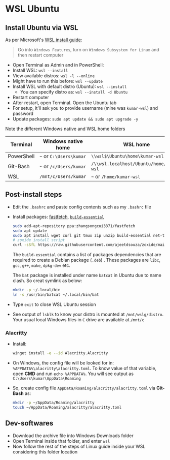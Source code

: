 # WSL Ubuntu

## Install Ubuntu via WSL

As per Microsoft's [WSL install guide](https://learn.microsoft.com/en-us/windows/wsl/install):

> Go into `Windows Features`, turn on `Windows Subsystem for Linux` and then restart computer

- Open Terminal as Admin and in PowerShell:
- Install WSL: `wsl --install`
- View available distros: `wsl -l --online`
- Might have to run this before: `wsl --update`
- Install WSL with default distro (Ubuntu): `wsl --install`
  - You can specify distro as: `wsl --install -d Ubuntu`
- Restart computer
- After restart, open Terminal. Open the Ubuntu tab
- For setup, it'll ask you to provide username (mine was `kumar-wsl`) and password
- Update packages: `sudo apt update && sudo apt upgrade -y`

Note the different Windows native and WSL home folders

| Terminal   | Windows native home     | WSL home                                 |
| ---------- | ----------------------- | ---------------------------------------- |
| PowerShell | `~` or `C:\Users\kumar` | `\\wsl$\Ubuntu\home\kumar-wsl`           |
| Git-Bash   | `~` or `/c/Users/kumar` | `/\\wsl.localhost/Ubuntu/home/kumar-wsl` |
| WSL        | `/mnt/c/Users/kumar`    | `~` or `/home/kumar-wsl`                 |

## Post-install steps

- Edit the `.bashrc` and paste config contents such as my `.bashrc` file

- Install packages: [fastfetch](https://github.com/fastfetch-cli/fastfetch#installation), [`build-essential`](https://itsfoss.com/build-essential-ubuntu/)

  ```sh
  sudo add-apt-repository ppa:zhangsongcui3371/fastfetch
  sudo apt update
  sudo apt install wget curl git tmux zip unzip build-essential net-tools fzf jq bat ripgrep eza bat htop fastfetch hwinfo
  # zoxide install script
  curl -sSfL https://raw.githubusercontent.com/ajeetdsouza/zoxide/main/install.sh | sh
  ```

  The `build-essential` contains a list of packages dependencies that are required to create a Debian package (`.deb`) . These packages are `libc`, `gcc`, `g++`, `make`, `dpkg-dev` etc.

  The `bat` package is installed under name `batcat` in Ubuntu due to name clash. So creat symlink as below:

  ```sh
  mkdir -p ~/.local/bin
  ln -s /usr/bin/batcat ~/.local/bin/bat
  ```

- Type `exit` to close WSL Ubuntu session

- See output of `lsblk` to know your distro is mounted at `/mnt/wslg/distro`. Your usual local Windows files in `C` drive are available at `/mnt/c`

### Alacritty

- Install:

  ```sh
  winget install -e --id Alacritty.Alacritty
  ```

- On Windows, the config file will be looked for in: `%APPDATA%\alacritty\alacritty.toml`. To know value of that variable, open **CMD** and run `echo %APPDATA%`. You will see output as `C:\Users\kumar\AppData\Roaming`

- So, create config file `AppData/Roaming/alacritty/alacritty.toml` via **Git-Bash** as:

  ```sh
  mkdir -p ~/AppData/Roaming/alacritty
  touch ~/AppData/Roaming/alacritty/alacritty.toml
  ```

## Dev-softwares

- Download the archive file into Windows Downloads folder
- Open Terminal inside that folder, and enter `wsl`
- Now follow the rest of the steps of Linux guide inside your WSL considering this folder location
